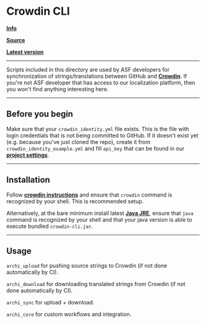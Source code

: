 Crowdin CLI
===================

**[Info](https://support.crowdin.com/cli-tool)**

**[Source](https://github.com/crowdin/crowdin-cli-2)**

**[Latest version](https://downloads.crowdin.com/cli/v2/crowdin-cli.zip)**

---

Scripts included in this directory are used by ASF developers for synchronization of strings/translations between GitHub and **[Crowdin](https://github.com/JustArchiNET/ArchiSteamFarm/wiki/Localization)**. If you're not ASF developer that has access to our localization platform, then you won't find anything interesting here.

---

## Before you begin

Make sure that your `crowdin_identity.yml` file exists. This is the file with login credentials that is not being committed to GitHub. If it doesn't exist yet (e.g. because you've just cloned the repo), create it from `crowdin_identity_example.yml` and fill `api_key` that can be found in our **[project settings](https://crowdin.com/project/archisteamfarm/settings#api)**.

---

## Installation

Follow **[crowdin instructions](https://support.crowdin.com/cli-tool/#installation)** and ensure that `crowdin` command is recognized by your shell. This is recommended setup.

Alternatively, at the bare minimum install latest **[Java JRE](https://www.oracle.com/technetwork/java/javase/downloads)**, ensure that `java` command is recognized by your shell and that your java version is able to execute bundled `crowdin-cli.jar`.

---

## Usage

`archi_upload` for pushing source strings to Crowdin (if not done automatically by CI).

`archi_download` for downloading translated strings from Crowdin (if not done automatically by CI).

`archi_sync` for upload + download.

`archi_core` for custom workflows and integration.
